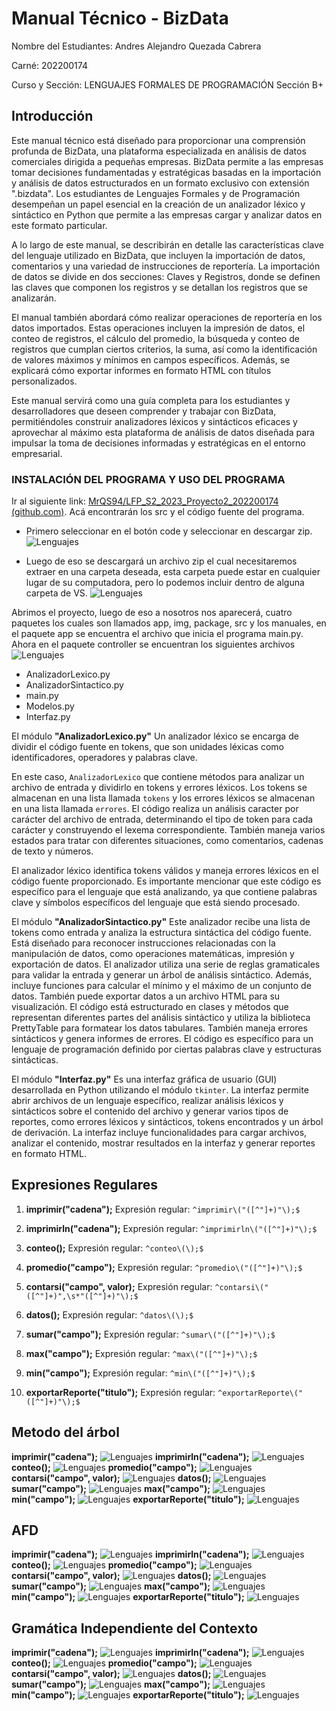 # Manual Técnico - BizData
Nombre del Estudiantes: Andres Alejandro Quezada Cabrera

Carné: 202200174

Curso y Sección: LENGUAJES FORMALES DE PROGRAMACIÓN Sección B+

## Introducción

Este manual técnico está diseñado para proporcionar una comprensión profunda de BizData, una plataforma especializada en análisis de datos comerciales dirigida a pequeñas empresas. BizData permite a las empresas tomar decisiones fundamentadas y estratégicas basadas en la importación y análisis de datos estructurados en un formato exclusivo con extensión ".bizdata". Los estudiantes de Lenguajes Formales y de Programación desempeñan un papel esencial en la creación de un analizador léxico y sintáctico en Python que permite a las empresas cargar y analizar datos en este formato particular.

A lo largo de este manual, se describirán en detalle las características clave del lenguaje utilizado en BizData, que incluyen la importación de datos, comentarios y una variedad de instrucciones de reportería. La importación de datos se divide en dos secciones: Claves y Registros, donde se definen las claves que componen los registros y se detallan los registros que se analizarán.

El manual también abordará cómo realizar operaciones de reportería en los datos importados. Estas operaciones incluyen la impresión de datos, el conteo de registros, el cálculo del promedio, la búsqueda y conteo de registros que cumplan ciertos criterios, la suma, así como la identificación de valores máximos y mínimos en campos específicos. Además, se explicará cómo exportar informes en formato HTML con títulos personalizados.

Este manual servirá como una guía completa para los estudiantes y desarrolladores que deseen comprender y trabajar con BizData, permitiéndoles construir analizadores léxicos y sintácticos eficaces y aprovechar al máximo esta plataforma de análisis de datos diseñada para impulsar la toma de decisiones informadas y estratégicas en el entorno empresarial.

### INSTALACIÓN DEL PROGRAMA Y USO DEL PROGRAMA
Ir al siguiente link: [MrQS94/LFP_S2_2023_Proyecto2_202200174 (github.com)](https://github.com/MrQS94/LFP_S2_2023_Proyecto2_202200174/). Acá encontrarán los src y el código fuente del programa.
 - Primero seleccionar en el botón code y seleccionar en descargar zip.
![Lenguajes](../img/install/github.png)

 - Luego de eso se descargará un archivo zip el cual necesitaremos extraer en una carpeta deseada, esta carpeta puede estar en cualquier lugar de su computadora, pero lo podemos incluir dentro de alguna carpeta de VS.
![Lenguajes](../img/install/archive.png)

Abrimos el proyecto, luego de eso a nosotros nos aparecerá, cuatro paquetes los cuales son llamados app, img, package, src y los manuales, en el paquete app se encuentra el archivo que inicia el programa main.py.
Ahora en el paquete controller se encuentran los siguientes archivos
![Lenguajes](../img/install/controller.png)

 - AnalizadorLexico.py
 - AnalizadorSintactico.py
 - main.py
 - Modelos.py
 - Interfaz.py 

El módulo **"AnalizadorLexico.py"**
Un analizador léxico se encarga de dividir el código fuente en tokens, que son unidades léxicas como identificadores, operadores y palabras clave.

En este caso, `AnalizadorLexico` que contiene métodos para analizar un archivo de entrada y dividirlo en tokens y errores léxicos. Los tokens se almacenan en una lista llamada `tokens` y los errores léxicos se almacenan en una lista llamada `errores`. El código realiza un análisis caracter por carácter del archivo de entrada, determinando el tipo de token para cada carácter y construyendo el lexema correspondiente. También maneja varios estados para tratar con diferentes situaciones, como comentarios, cadenas de texto y números.

El analizador léxico identifica tokens válidos y maneja errores léxicos en el código fuente proporcionado. Es importante mencionar que este código es específico para el lenguaje que está analizando, ya que contiene palabras clave y símbolos específicos del lenguaje que está siendo procesado.

El módulo **"AnalizadorSintactico.py"**
Este analizador recibe una lista de tokens como entrada y analiza la estructura sintáctica del código fuente. Está diseñado para reconocer instrucciones relacionadas con la manipulación de datos, como operaciones matemáticas, impresión y exportación de datos. El analizador utiliza una serie de reglas gramaticales para validar la entrada y generar un árbol de análisis sintáctico. Además, incluye funciones para calcular el mínimo y el máximo de un conjunto de datos. También puede exportar datos a un archivo HTML para su visualización. El código está estructurado en clases y métodos que representan diferentes partes del análisis sintáctico y utiliza la biblioteca PrettyTable para formatear los datos tabulares. También maneja errores sintácticos y genera informes de errores. El código es específico para un lenguaje de programación definido por ciertas palabras clave y estructuras sintácticas.

El módulo **"Interfaz.py"**
Es una interfaz gráfica de usuario (GUI) desarrollada en Python utilizando el módulo `tkinter`. La interfaz permite abrir archivos de un lenguaje específico, realizar análisis léxicos y sintácticos sobre el contenido del archivo y generar varios tipos de reportes, como errores léxicos y sintácticos, tokens encontrados y un árbol de derivación. La interfaz incluye funcionalidades para cargar archivos, analizar el contenido, mostrar resultados en la interfaz y generar reportes en formato HTML.

## Expresiones Regulares
1.  **imprimir("cadena");** Expresión regular: `^imprimir\("([^"]+)"\);$`
    
2.  **imprimirln("cadena");** Expresión regular: `^imprimirln\("([^"]+)"\);$`
    
3.  **conteo();** Expresión regular: `^conteo\(\);$`
    
4.  **promedio("campo");** Expresión regular: `^promedio\("([^"]+)"\);$`
    
5.  **contarsi("campo", valor);** Expresión regular: `^contarsi\("([^"]+)",\s*"([^"]+)"\);$`
    
6.  **datos();** Expresión regular: `^datos\(\);$`
    
7.  **sumar("campo");** Expresión regular: `^sumar\("([^"]+)"\);$`
    
8.  **max("campo");** Expresión regular: `^max\("([^"]+)"\);$`
    
9.  **min("campo");** Expresión regular: `^min\("([^"]+)"\);$`
    
10.  **exportarReporte("titulo");** Expresión regular: `^exportarReporte\("([^"]+)"\);$`
## Metodo del árbol
**imprimir("cadena");**
![Lenguajes](../img/arbol/imprimir.png)
**imprimirln("cadena");**
![Lenguajes](../img/arbol/imprimirln.png)
**conteo();**
![Lenguajes](../img/arbol/conteo.png)
**promedio("campo");**
![Lenguajes](../img/arbol/promedio.png)
**contarsi("campo", valor);**
![Lenguajes](../img/arbol/contarsi.png)
**datos();**
![Lenguajes](../img/arbol/datos.png)
**sumar("campo");**
![Lenguajes](../img/arbol/sumar.png)
**max("campo");**
![Lenguajes](../img/arbol/max.png)
**min("campo");**
![Lenguajes](../img/arbol/min.png)
**exportarReporte("titulo");**
![Lenguajes](../img/arbol/exportarReporte.png)


## AFD
**imprimir("cadena");**
![Lenguajes](../img/AFD/imprimir.png)
**imprimirln("cadena");**
![Lenguajes](../img/AFD/imprimirln.png)
**conteo();**
![Lenguajes](../img/AFD/conteo.png)
**promedio("campo");**
![Lenguajes](../img/AFD/promedio.png)
**contarsi("campo", valor);**
![Lenguajes](../img/AFD/contarsi.png)
**datos();**
![Lenguajes](../img/AFD/datos.png)
**sumar("campo");**
![Lenguajes](../img/AFD/sumar.png)
**max("campo");**
![Lenguajes](../img/AFD/max.png)
**min("campo");**
![Lenguajes](../img/AFD/min.png)
**exportarReporte("titulo");**
![Lenguajes](../img/AFD/exportarReporte.png)


## Gramática Independiente del Contexto
**imprimir("cadena");**
![Lenguajes](../img/gramatica/imprimir.png)
**imprimirln("cadena");**
![Lenguajes](../img/gramatica/imprimirln.png)
**conteo();**
![Lenguajes](../img/gramatica/conteo.png)
**promedio("campo");**
![Lenguajes](../img/gramatica/promedio.png)
**contarsi("campo", valor);**
![Lenguajes](../img/gramatica/contarsi.png)
**datos();**
![Lenguajes](../img/gramatica/datos.png)
**sumar("campo");**
![Lenguajes](../img/gramatica/sumar.png)
**max("campo");**
![Lenguajes](../img/gramatica/max.png)
**min("campo");**
![Lenguajes](../img/gramatica/min.png)
**exportarReporte("titulo");**
![Lenguajes](../img/gramatica/exportarReporte.png)